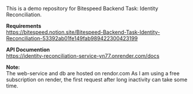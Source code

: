 This is a demo repository for Bitespeed Backend Task: Identity Reconciliation.

**Requirements**  
https://bitespeed.notion.site/Bitespeed-Backend-Task-Identity-Reconciliation-53392ab01fe149fab989422300423199

**API Documention**  
https://identity-reconciliation-service-yn77.onrender.com/docs

**Note:**  
The web-service and db are hosted on rendor.com
As I am using a free subscription on render, the first request after long inactivity can take some time.
